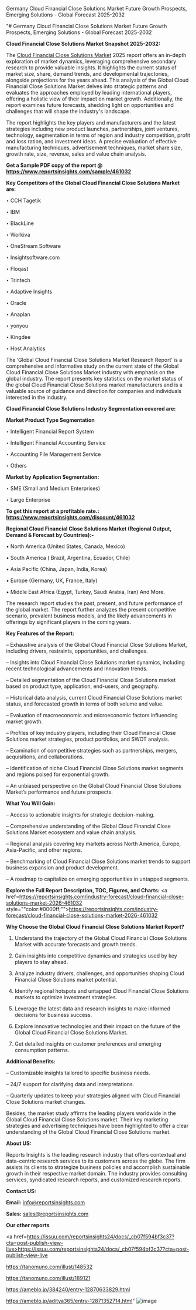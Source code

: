 Germany Cloud Financial Close Solutions Market Future Growth Prospects, Emerging Solutions - Global Forecast 2025-2032

"# Germany Cloud Financial Close Solutions Market Future Growth Prospects, Emerging Solutions - Global Forecast 2025-2032

<strong>Cloud Financial Close Solutions Market Snapshot 2025-2032:</strong>

The <a href=https://www.reportsinsights.com/sample/461032>Cloud Financial Close Solutions Market</a> 2025 report offers an in-depth exploration of market dynamics, leveraging comprehensive secondary research to provide valuable insights. It highlights the current status of market size, share, demand trends, and developmental trajectories, alongside projections for the years ahead. This analysis of the Global Cloud Financial Close Solutions Market delves into strategic patterns and evaluates the approaches employed by leading international players, offering a holistic view of their impact on market growth. Additionally, the report examines future forecasts, shedding light on opportunities and challenges that will shape the industry's landscape.

The report highlights the key players and manufacturers and the latest strategies including new product launches, partnerships, joint ventures, technology, segmentation in terms of region and industry competition, profit and loss ration, and investment ideas. A precise evaluation of effective manufacturing techniques, advertisement techniques, market share size, growth rate, size, revenue, sales and value chain analysis.

<strong>Get a Sample PDF copy of the report @ <a href=https://www.reportsinsights.com/sample/461032 style=color:#0000ff;>https://www.reportsinsights.com/sample/461032</a></strong>

<strong>Key Competitors of the Global Cloud Financial Close Solutions Market are:</strong>

‣ CCH Tagetik

‣ IBM

‣ BlackLine

‣ Workiva

‣ OneStream Software

‣ Insightsoftware.com

‣ Floqast

‣ Trintech

‣ Adaptive Insights

‣ Oracle

‣ Anaplan

‣ yonyou

‣ Kingdee

‣ Host Analytics

The ‘Global Cloud Financial Close Solutions Market Research Report’ is a comprehensive and informative study on the current state of the Global Cloud Financial Close Solutions Market industry with emphasis on the global industry. The report presents key statistics on the market status of the global Cloud Financial Close Solutions market manufacturers and is a valuable source of guidance and direction for companies and individuals interested in the industry.

<strong>Cloud Financial Close Solutions Industry Segmentation covered are:</strong>

<strong>Market Product Type Segmentation</strong>

‣ Intelligent Financial Report System

‣ Intelligent Financial Accounting Service

‣ Accounting File Management Service

‣ Others

<strong>Market by Application Segmentation:</strong>

‣ SME (Small and Medium Enterprises)

‣ Large Enterprise

<strong>To get this report at a profitable rate.: <a href=https://www.reportsinsights.com/discount/461032 style=color:#0000ff;>https://www.reportsinsights.com/discount/461032</a></strong>

<strong>Regional Cloud Financial Close Solutions Market (Regional Output, Demand &amp; Forecast by Countries):-</strong>

• North America (United States, Canada, Mexico)

• South America ( Brazil, Argentina, Ecuador, Chile)

• Asia Pacific (China, Japan, India, Korea)

• Europe (Germany, UK, France, Italy)

• Middle East Africa (Egypt, Turkey, Saudi Arabia, Iran) And More.

The research report studies the past, present, and future performance of the global market. The report further analyzes the present competitive scenario, prevalent business models, and the likely advancements in offerings by significant players in the coming years.

<strong>Key Features of the Report:</strong>

– Exhaustive analysis of the Global Cloud Financial Close Solutions Market, including drivers, restraints, opportunities, and challenges.

– Insights into Cloud Financial Close Solutions market dynamics, including recent technological advancements and innovation trends.

– Detailed segmentation of the Cloud Financial Close Solutions market based on product type, application, end-users, and geography.

– Historical data analysis, current Cloud Financial Close Solutions market status, and forecasted growth in terms of both volume and value.

– Evaluation of macroeconomic and microeconomic factors influencing market growth.

– Profiles of key industry players, including their Cloud Financial Close Solutions market strategies, product portfolios, and SWOT analysis.

– Examination of competitive strategies such as partnerships, mergers, acquisitions, and collaborations.

– Identification of niche Cloud Financial Close Solutions market segments and regions poised for exponential growth.

– An unbiased perspective on the Global Cloud Financial Close Solutions Market’s performance and future prospects.

<strong>What You Will Gain:</strong>

– Access to actionable insights for strategic decision-making.

– Comprehensive understanding of the Global Cloud Financial Close Solutions Market ecosystem and value chain analysis.

– Regional analysis covering key markets across North America, Europe, Asia-Pacific, and other regions.

– Benchmarking of Cloud Financial Close Solutions market trends to support business expansion and product development.

– A roadmap to capitalize on emerging opportunities in untapped segments.

<strong>Explore the Full Report Description, TOC, Figures, and Charts:</strong>
<a href=https://reportsinsights.com/industry-forecast/cloud-financial-close-solutions-market-2026-461032 style=""color:#0000ff;"">https://reportsinsights.com/industry-forecast/cloud-financial-close-solutions-market-2026-461032</a>

<strong>Why Choose the Global Cloud Financial Close Solutions Market Report?</strong>

1. Understand the trajectory of the Global Cloud Financial Close Solutions Market with accurate forecasts and growth trends.

2. Gain insights into competitive dynamics and strategies used by key players to stay ahead.

3. Analyze industry drivers, challenges, and opportunities shaping Cloud Financial Close Solutions market potential.

4. Identify regional hotspots and untapped Cloud Financial Close Solutions markets to optimize investment strategies.

5. Leverage the latest data and research insights to make informed decisions for business success.

6. Explore innovative technologies and their impact on the future of the Global Cloud Financial Close Solutions Market.

7. Get detailed insights on customer preferences and emerging consumption patterns.

<strong>Additional Benefits:</strong>

– Customizable insights tailored to specific business needs.

– 24/7 support for clarifying data and interpretations.

– Quarterly updates to keep your strategies aligned with Cloud Financial Close Solutions market changes.

Besides, the market study affirms the leading players worldwide in the Global Cloud Financial Close Solutions market. Their key marketing strategies and advertising techniques have been highlighted to offer a clear understanding of the Global Cloud Financial Close Solutions market.

<strong><strong>About US</strong>:</strong>

Reports Insights is the leading research industry that offers contextual and data-centric research services to its customers across the globe. The firm assists its clients to strategize business policies and accomplish sustainable growth in their respective market domain. The industry provides consulting services, syndicated research reports, and customized research reports.

<strong>Contact US:</strong>

<p class=><b>Email:</b> <a href=mailto:info@reportsinsights.com>info@reportsinsights.com</a></p>
<p class=><b>Sales:</b> <a href=mailto:sales@reportsinsights.com>sales@reportsinsights.com</a></p>

<strong>Our other reports</strong>

<a href=https://issuu.com/reportsinsights24/docs/_cb07f594bf3c37?cta=post-publish-view-live>https://issuu.com/reportsinsights24/docs/_cb07f594bf3c37?cta=post-publish-view-live</a>

<a href=https://tanomuno.com/illust/148532>https://tanomuno.com/illust/148532</a>

<a href=https://tanomuno.com/illust/189121>https://tanomuno.com/illust/189121</a>

<a href=https://ameblo.jp/384240/entry-12870633829.html>https://ameblo.jp/384240/entry-12870633829.html</a>

<a href=https://ameblo.jp/aditya365/entry-12871352714.html>https://ameblo.jp/aditya365/entry-12871352714.html</a>"
![image](https://github.com/user-attachments/assets/c88c5547-41e9-4110-9da8-1b0050475011)
